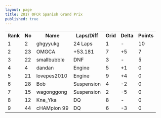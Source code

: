 ```yaml
---
layout: page
title: 2017 OFCR Spanish Grand Prix
published: true
---
```


<font size="2">
<table>
  <tr>
    <th>Rank</th>
    <th>No</th>
    <th>Name</th>
    <th>Laps/Diff</th>
    <th>Grid</th>
    <th>Delta</th>
    <th>Points</th>
  </tr>
  <tr>
    <td>1</td>
    <td>2</td>
    <td>ghgyyukg</td>
    <td>24 Laps</td>
    <td>1</td>
    <td>-</td>
    <td>10</td>
  </tr>
  <tr>
    <td>2</td>
    <td>23</td>
    <td>OMGCA</td>
    <td>+53.181</td>
    <td>7</td>
    <td>+5</td>
    <td>7</td>
  </tr>
  <tr>
    <td>3</td>
    <td>22</td>
    <td>smallbubble</td>
    <td>DNF</td>
    <td>3</td>
    <td>-</td>
    <td>5</td>
  </tr>
  <tr>
    <td>4</td>
    <td>4</td>
    <td>dandan</td>
    <td>Engine</td>
    <td>5</td>
    <td>+1</td>
    <td>0</td>
  </tr>
  <tr>
    <td>5</td>
    <td>21</td>
    <td>lovepes2010</td>
    <td>Engine</td>
    <td>9</td>
    <td>+4</td>
    <td>0</td>
  </tr>
  <tr>
    <td>6</td>
    <td>28</td>
    <td>Bob</td>
    <td>Suspension</td>
    <td>4</td>
    <td>-2</td>
    <td>0</td>
  </tr>
  <tr>
    <td>7</td>
    <td>15</td>
    <td>wagonggong</td>
    <td>Suspension</td>
    <td>2</td>
    <td>-5</td>
    <td>0</td>
  </tr>
  <tr>
    <td>8</td>
    <td>12</td>
    <td>Kne_Yka</td>
    <td>DQ</td>
    <td>8</td>
    <td>-</td>
    <td>0</td>
  </tr>
  <tr>
    <td>9</td>
    <td>44</td>
    <td>cHAMpion 99</td>
    <td>DQ</td>
    <td>6</td>
    <td>-3</td>
    <td>0</td>
  </tr>
</table>
</font>